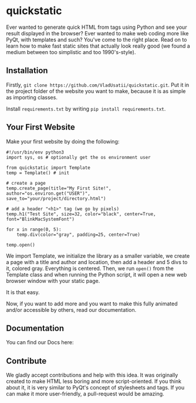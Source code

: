 # quickstatic

Ever wanted to generate quick HTML from tags using Python and see your result displayed in the browser? Ever wanted to make web coding more like PyQt, with templates and such? You've come to the right place. Read on to learn how to make fast static sites that actually look really good (we found a medium between too simplistic and too 1990's-style).

## Installation

Firstly, ```git clone https://github.com/VladUsatii/quickstatic.git```. Put it in the project folder of the website you want to make, because it is as simple as importing classes.

Install ```requirements.txt``` by writing ```pip install requirements.txt```.

## Your First Website

Make your first website by doing the following:

```python3
#!/usr/bin/env python3
import sys, os # optionally get the os environment user

from quickstatic import Template
temp = Template() # init

# create a page
temp.create_page(title="My First Site!", author="os.environ.get("USER")", save_to="your/project/directory.html")

# add a header "<h1>" tag (we go by pixels)
temp.h1("Test Site", size=32, color="black", center=True, font="BlinkMacSystemFont")

for x in range(0, 5):
	temp.div(color="gray", padding=25, center=True)

temp.open()
```

We import Template, we initialize the library as a smaller variable, we create a page with a title and author and location, then add a header and 5 divs to it, colored gray. Everything is centered. Then, we run ```open()``` from the Template class and when running the Python script, it will open a new web browser window with your static page.

It is that easy.

Now, if you want to add more and you want to make this fully animated and/or accessible by others, read our documentation.

## Documentation

You can find our Docs here:

<insert link here>

## Contribute

We gladly accept contributions and help with this idea. It was originally created to make HTML less boring and more script-oriented. If you think about it, it is very similar to PyQt's concept of stylesheets and tags. If you can make it more user-friendly, a pull-request would be amazing.
